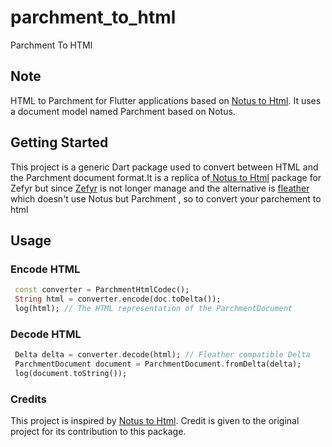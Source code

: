 # parchment_to_html

Parchment To HTMl

## Note
HTML to Parchment for Flutter applications based on [Notus to Html](https://github.com/JacobWrenn/notustohtml). It uses a document model named Parchment based on Notus.
## Getting Started

This project is a generic Dart package used to convert between HTML and the Parchment document format.It is a replica of[ Notus to Html](https://github.com/JacobWrenn/notustohtml)  package for Zefyr but since [Zefyr](https://github.com/memspace/zefyr) is not longer manage and the alternative is [fleather](https://github.com/fleather-editor/fleather) which doesn't use Notus but Parchment , so to convert your parchement to html 


## Usage

### Encode HTML
 ```dart
  const converter = ParchmentHtmlCodec();
  String html = converter.encode(doc.toDelta());
  log(html); // The HTML representation of the ParchmentDocument
  ```

### Decode HTML
 ```dart
  Delta delta = converter.decode(html); // Fleather compatible Delta
  ParchmentDocument document = ParchmentDocument.fromDelta(delta);
  log(document.toString());
```
### Credits
This project is inspired by [Notus to Html](https://github.com/JacobWrenn/notustohtml). Credit is given to the original project for its contribution to this package.
